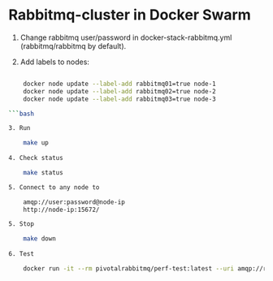 # Rabbitmq-cluster in Docker Swarm

1. Change rabbitmq user/password in docker-stack-rabbitmq.yml (rabbitmq/rabbitmq by default).

2. Add labels to nodes: 

```bash

    docker node update --label-add rabbitmq01=true node-1
    docker node update --label-add rabbitmq02=true node-2
    docker node update --label-add rabbitmq03=true node-3

```bash

3. Run

    make up
    
4. Check status 

    make status

5. Connect to any node to 

    amqp://user:password@node-ip
    http://node-ip:15672/

5. Stop

    make down
    
6. Test

    docker run -it --rm pivotalrabbitmq/perf-test:latest --uri amqp://rabbitmq:rabbitmq@node-ip
